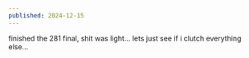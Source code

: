 ```yaml
---
published: 2024-12-15
---
```


finished the 281 final, shit was light... 
lets just see if i clutch everything else...